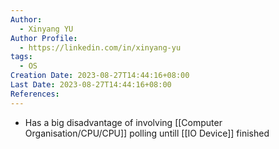 ```yaml
---
Author:
  - Xinyang YU
Author Profile:
  - https://linkedin.com/in/xinyang-yu
tags:
  - OS
Creation Date: 2023-08-27T14:44:16+08:00
Last Date: 2023-08-27T14:44:16+08:00
References:
---
```

* Has a big disadvantage of involving [[Computer Organisation/CPU/CPU]] polling untill [[IO Device]] finished